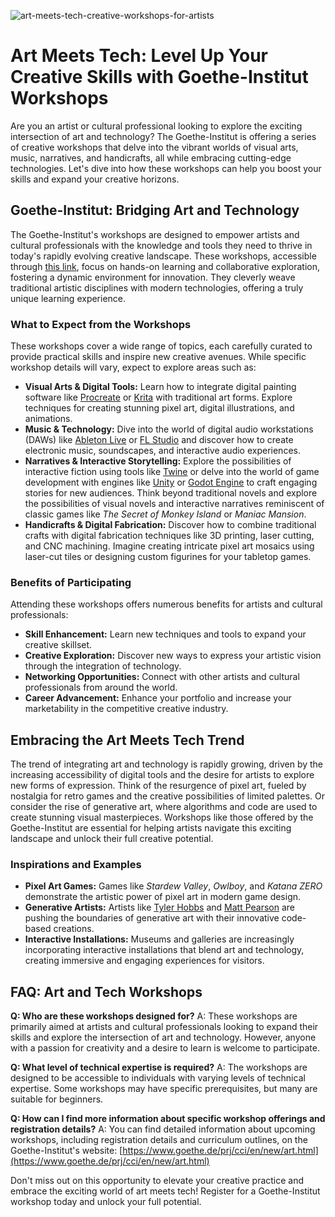 ![art-meets-tech-creative-workshops-for-artists](https://images.pexels.com/photos/4348401/pexels-photo-4348401.jpeg?auto=compress&cs=tinysrgb&fit=crop&h=627&w=1200)

# Art Meets Tech: Level Up Your Creative Skills with Goethe-Institut Workshops

Are you an artist or cultural professional looking to explore the exciting intersection of art and technology? The Goethe-Institut is offering a series of creative workshops that delve into the vibrant worlds of visual arts, music, narratives, and handicrafts, all while embracing cutting-edge technologies. Let's dive into how these workshops can help you boost your skills and expand your creative horizons.

## Goethe-Institut: Bridging Art and Technology

The Goethe-Institut's workshops are designed to empower artists and cultural professionals with the knowledge and tools they need to thrive in today's rapidly evolving creative landscape. These workshops, accessible through [this link](https://www.goethe.de/prj/cci/en/new/art.html), focus on hands-on learning and collaborative exploration, fostering a dynamic environment for innovation. They cleverly weave traditional artistic disciplines with modern technologies, offering a truly unique learning experience.

### What to Expect from the Workshops

These workshops cover a wide range of topics, each carefully curated to provide practical skills and inspire new creative avenues. While specific workshop details will vary, expect to explore areas such as:

*   **Visual Arts & Digital Tools:** Learn how to integrate digital painting software like [Procreate](https://procreate.com/) or [Krita](https://krita.org/en/) with traditional art forms. Explore techniques for creating stunning pixel art, digital illustrations, and animations.
*   **Music & Technology:** Dive into the world of digital audio workstations (DAWs) like [Ableton Live](https://www.ableton.com/en/) or [FL Studio](https://www.image-line.com/fl-studio/) and discover how to create electronic music, soundscapes, and interactive audio experiences.
*   **Narratives & Interactive Storytelling:** Explore the possibilities of interactive fiction using tools like [Twine](https://twinery.org/) or delve into the world of game development with engines like [Unity](https://unity.com/) or [Godot Engine](https://godotengine.org/) to craft engaging stories for new audiences. Think beyond traditional novels and explore the possibilities of visual novels and interactive narratives reminiscent of classic games like *The Secret of Monkey Island* or *Maniac Mansion*.
*   **Handicrafts & Digital Fabrication:** Discover how to combine traditional crafts with digital fabrication techniques like 3D printing, laser cutting, and CNC machining. Imagine creating intricate pixel art mosaics using laser-cut tiles or designing custom figurines for your tabletop games.

### Benefits of Participating

Attending these workshops offers numerous benefits for artists and cultural professionals:

*   **Skill Enhancement:** Learn new techniques and tools to expand your creative skillset.
*   **Creative Exploration:** Discover new ways to express your artistic vision through the integration of technology.
*   **Networking Opportunities:** Connect with other artists and cultural professionals from around the world.
*   **Career Advancement:** Enhance your portfolio and increase your marketability in the competitive creative industry.

## Embracing the Art Meets Tech Trend

The trend of integrating art and technology is rapidly growing, driven by the increasing accessibility of digital tools and the desire for artists to explore new forms of expression. Think of the resurgence of pixel art, fueled by nostalgia for retro games and the creative possibilities of limited palettes. Or consider the rise of generative art, where algorithms and code are used to create stunning visual masterpieces. Workshops like those offered by the Goethe-Institut are essential for helping artists navigate this exciting landscape and unlock their full creative potential.

### Inspirations and Examples

*   **Pixel Art Games:** Games like *Stardew Valley*, *Owlboy*, and *Katana ZERO* demonstrate the artistic power of pixel art in modern game design.
*   **Generative Artists:** Artists like [Tyler Hobbs](https://tylerxhobbs.com/) and [Matt Pearson](https://mattpearson.me/) are pushing the boundaries of generative art with their innovative code-based creations.
*   **Interactive Installations:** Museums and galleries are increasingly incorporating interactive installations that blend art and technology, creating immersive and engaging experiences for visitors.

## FAQ: Art and Tech Workshops

**Q: Who are these workshops designed for?**
A: These workshops are primarily aimed at artists and cultural professionals looking to expand their skills and explore the intersection of art and technology. However, anyone with a passion for creativity and a desire to learn is welcome to participate.

**Q: What level of technical expertise is required?**
A: The workshops are designed to be accessible to individuals with varying levels of technical expertise. Some workshops may have specific prerequisites, but many are suitable for beginners.

**Q: How can I find more information about specific workshop offerings and registration details?**
A: You can find detailed information about upcoming workshops, including registration details and curriculum outlines, on the Goethe-Institut's website: [https://www.goethe.de/prj/cci/en/new/art.html](https://www.goethe.de/prj/cci/en/new/art.html)

Don't miss out on this opportunity to elevate your creative practice and embrace the exciting world of art meets tech! Register for a Goethe-Institut workshop today and unlock your full potential.
